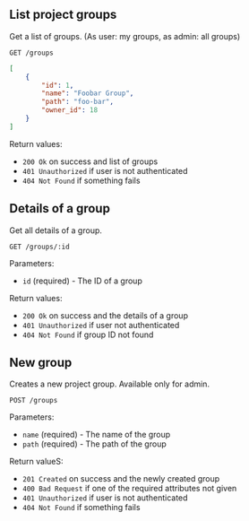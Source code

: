 ## List project groups

Get a list of groups. (As user: my groups, as admin: all groups)

```
GET /groups
```

```json
[
    {
        "id": 1,
        "name": "Foobar Group",
        "path": "foo-bar",
        "owner_id": 18
    }
]
```

Return values:

+ `200 Ok` on success and list of groups
+ `401 Unauthorized` if user is not authenticated
+ `404 Not Found` if something fails


## Details of a group

Get all details of a group.

```
GET /groups/:id
```

Parameters:

+ `id` (required) - The ID of a group

Return values:

+ `200 Ok` on success and the details of a group
+ `401 Unauthorized` if user not authenticated
+ `404 Not Found` if group ID not found


## New group

Creates a new project group. Available only for admin.

```
POST /groups
```

Parameters:

+ `name` (required) - The name of the group
+ `path` (required) - The path of the group

Return valueS:

+ `201 Created` on success and the newly created group
+ `400 Bad Request` if one of the required attributes not given
+ `401 Unauthorized` if user is not authenticated
+ `404 Not Found` if something fails

